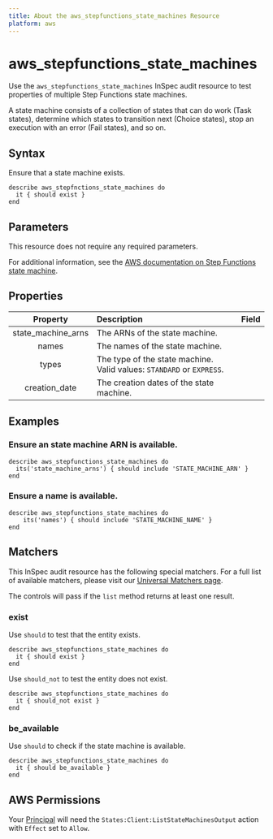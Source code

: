 ```yaml
---
title: About the aws_stepfunctions_state_machines Resource
platform: aws
---
```


# aws\_stepfunctions\_state\_machines

Use the `aws_stepfunctions_state_machines` InSpec audit resource to test properties of multiple Step Functions state machines.

A state machine consists of a collection of states that can do work (Task states), determine which states to transition next (Choice states), stop an execution with an error (Fail states), and so on.

## Syntax

Ensure that a state machine exists.

    describe aws_stepfnctions_state_machines do
      it { should exist }
    end

## Parameters

This resource does not require any required parameters.

For additional information, see the [AWS documentation on Step Functions state machine](https://docs.aws.amazon.com/AWSCloudFormation/latest/UserGuide/aws-resource-stepfunctions-statemachine.html).

## Properties

| Property | Description | Field |
| :---: | :--- | :---: |
| state_machine_arns | The ARNs of the state machine. |
| names | The names of the state machine. |
| types | The type of the state machine. Valid values: `STANDARD` or `EXPRESS`. |
| creation_date | The creation dates of the state machine. |

## Examples

### Ensure an state machine ARN is available.

    describe aws_stepfunctions_state_machines do
      its('state_machine_arns') { should include 'STATE_MACHINE_ARN' }
    end

### Ensure a name is available.

    describe aws_stepfunctions_state_machines do
        its('names') { should include 'STATE_MACHINE_NAME' }
    end

## Matchers

This InSpec audit resource has the following special matchers. For a full list of available matchers, please visit our [Universal Matchers page](https://www.inspec.io/docs/reference/matchers/).

The controls will pass if the `list` method returns at least one result.

### exist

Use `should` to test that the entity exists.

    describe aws_stepfunctions_state_machines do
      it { should exist }
    end

Use `should_not` to test the entity does not exist.

    describe aws_stepfunctions_state_machines do
      it { should_not exist }
    end

### be_available

Use `should` to check if the state machine is available.

    describe aws_stepfunctions_state_machines do
      it { should be_available }
    end

## AWS Permissions

Your [Principal](https://docs.aws.amazon.com/IAM/latest/UserGuide/intro-structure.html#intro-structure-principal) will need the `States:Client:ListStateMachinesOutput` action with `Effect` set to `Allow`.
